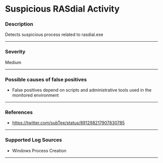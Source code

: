 # Suspicious RASdial Activity
### Description

Detects suspicious process related to rasdial.exe

-------------------
### Severity

Medium

-------------------
<!---
### Detailed Information

- Why is this alert triggered?
- What are the typical causes that generate this alert? (e.g. port scans, unusual file access activity, etc...)
- Which corroborating information should be looked up?
- Any supporting queries to get more information?
- Any supporting visualizations to get more information?

-------------------
--->
### Possible causes of false positives

- False positives depend on scripts and administrative tools used in the monitored environment

-------------------
### References

- https://twitter.com/subTee/status/891298217907830785

-------------------
### Supported Log Sources

- Windows Process Creation

-------------------
